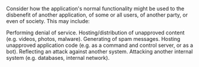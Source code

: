 Consider how the application's normal functionality might be used to the disbenefit of another application, of some or all users, of another party, or even of society. This may include:

Performing denial of service.
Hosting/distribution of unapproved content (e.g. videos, photos, malware).
Generating of spam messages.
Hosting unapproved application code (e.g. as a command and control server, or as a bot).
Reflecting an attack against another system.
Attacking another internal system (e.g. databases, internal network).
